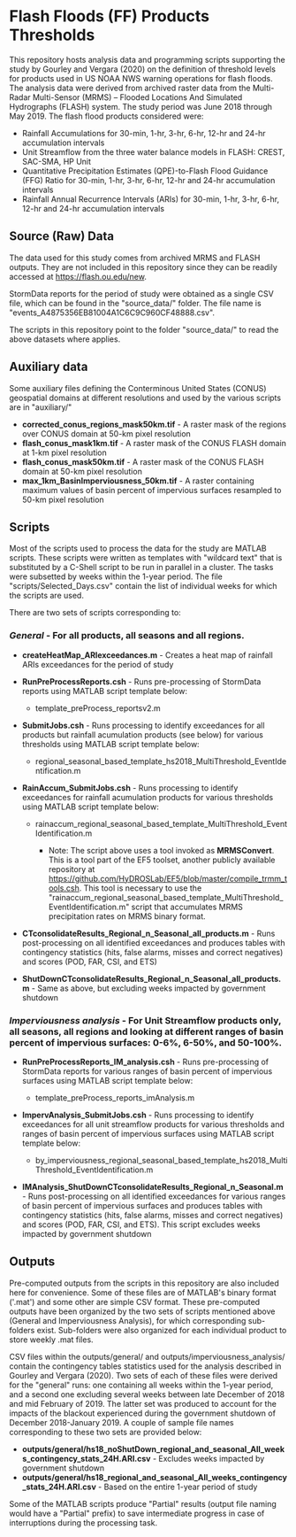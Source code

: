 # Flash Floods (FF) Products Thresholds

This repository hosts analysis data and programming scripts supporting the study by Gourley and Vergara (2020) on the definition of threshold levels for products used in US NOAA NWS warning operations for flash floods. The analysis data were derived from archived raster data from the Multi-Radar Multi-Sensor (MRMS) – Flooded Locations And Simulated Hydrographs (FLASH) system. The study period was June 2018 through May 2019. The flash flood products considered were:

* Rainfall Accumulations for 30-min, 1-hr, 3-hr, 6-hr, 12-hr and 24-hr accumulation intervals
* Unit Streamflow from the three water balance models in FLASH: CREST, SAC-SMA, HP Unit 
* Quantitative Precipitation Estimates (QPE)-to-Flash Flood Guidance (FFG) Ratio for 30-min, 1-hr, 3-hr, 6-hr, 12-hr and 24-hr accumulation intervals
* Rainfall Annual Recurrence Intervals (ARIs) for 30-min, 1-hr, 3-hr, 6-hr, 12-hr and 24-hr accumulation intervals

## Source (Raw) Data

The data used for this study comes from archived MRMS and FLASH outputs. They are not included in this repository since they can be readily accessed at https://flash.ou.edu/new.

StormData reports for the period of study were obtained as a single CSV file, which can be found in the "source_data/" folder. The file name is "events_A4875356EB81004A1C6C9C960CF48888.csv".

The scripts in this repository point to the folder "source_data/" to read the above datasets where applies.

## Auxiliary data

Some auxiliary files defining the Conterminous United States (CONUS) geospatial domains at different resolutions and used by the various scripts are in "auxiliary/"

* **corrected_conus_regions_mask50km.tif** - A raster mask of the regions over CONUS domain at 50-km pixel resolution
* **flash_conus_mask1km.tif** - A raster mask of the CONUS FLASH domain at 1-km pixel resolution
* **flash_conus_mask50km.tif** - A raster mask of the CONUS FLASH domain at 50-km pixel resolution
* **max_1km_BasinImperviousness_50km.tif** - A raster containing maximum values of basin percent of impervious surfaces resampled to 50-km pixel resolution

## Scripts

Most of the scripts used to process the data for the study are MATLAB scripts. These scripts were written as templates with "wildcard text" that is substituted by a C-Shell script to be run in parallel in a cluster. The tasks were subsetted by weeks within the 1-year period. The file "scripts/Selected_Days.csv" contain the list of individual weeks for which the scripts are used.

There are two sets of scripts corresponding to:

### *General* - For all products, all seasons and all regions.
  - **createHeatMap_ARIexceedances.m** - Creates a heat map of rainfall ARIs exceedances for the period of study

  - **RunPreProcessReports.csh** - Runs pre-processing of StormData reports using MATLAB script template below:
    - template_preProcess_reportsv2.m

  - **SubmitJobs.csh** - Runs processing to identify exceedances for all products but rainfall acumulation products (see below) for various thresholds using MATLAB script template below:
    - regional_seasonal_based_template_hs2018_MultiThreshold_EventIdentification.m

  - **RainAccum_SubmitJobs.csh** - Runs processing to identify exceedances for rainfall acumulation products for various thresholds using MATLAB script template below:
    - rainaccum_regional_seasonal_based_template_MultiThreshold_EventIdentification.m

      - Note: The script above uses a tool invoked as **MRMSConvert**. This is a tool part of the EF5 toolset, another publicly available repository at https://github.com/HyDROSLab/EF5/blob/master/compile_trmm_tools.csh. This tool is necessary to use the "rainaccum_regional_seasonal_based_template_MultiThreshold_EventIdentification.m" script that accumulates MRMS precipitation rates on MRMS binary format.

  - **CTconsolidateResults_Regional_n_Seasonal_all_products.m** - Runs post-processing on all identified exceedances and produces tables with contingency statistics (hits, false alarms, misses and correct negatives) and scores (POD, FAR, CSI, and ETS)

  - **ShutDownCTconsolidateResults_Regional_n_Seasonal_all_products.m** - Same as above, but excluding weeks impacted by government shutdown

### *Imperviousness analysis* - For Unit Streamflow products only, all seasons, all regions and looking at different ranges of basin percent of impervious surfaces: 0-6%, 6-50%, and 50-100%.
  - **RunPreProcessReports_IM_analysis.csh** - Runs pre-processing of StormData reports for various ranges of basin percent of impervious surfaces  using MATLAB script template below:
    - template_preProcess_reports_imAnalysis.m 

  - **ImpervAnalysis_SubmitJobs.csh** - Runs processing to identify exceedances for all unit streamflow products for various thresholds and ranges of basin percent of impervious surfaces using MATLAB script template below:
    - by_imperviousness_regional_seasonal_based_template_hs2018_MultiThreshold_EventIdentification.m

  - **IMAnalysis_ShutDownCTconsolidateResults_Regional_n_Seasonal.m** - Runs post-processing on all identified exceedances for various ranges of basin percent of impervious surfaces and produces tables with contingency statistics (hits, false alarms, misses and correct negatives) and scores (POD, FAR, CSI, and ETS). This script excludes weeks impacted by government shutdown

## Outputs

Pre-computed outputs from the scripts in this repository are also included here for convenience. Some of these files are of MATLAB's binary format ('.mat') and some other are simple CSV format. These pre-computed outputs have been organized by the two sets of scripts mentioned above (General and Imperviousness Analysis), for which corresponding sub-folders exist. Sub-folders were also organized for each individual product to store weekly .mat files.

CSV files within the outputs/general/ and outputs/imperviousness_analysis/ contain the contingency tables statistics used for the analysis described in Gourley and Vergara (2020). Two sets of each of these files were derived for the "general" runs: one containing all weeks within the 1-year period, and a second one excluding several weeks between late December of 2018 and mid February of 2019. The latter set was produced to account for the impacts of the blackout experienced during the government shutdown of December 2018-January 2019. A couple of sample file names corresponding to these two sets are provided below:

* **outputs/general/hs18_noShutDown_regional_and_seasonal_All_weeks_contingency_stats_24H.ARI.csv** - Excludes weeks impacted by government shutdown
* **outputs/general/hs18_regional_and_seasonal_All_weeks_contingency_stats_24H.ARI.csv** - Based on the entire 1-year period of study

Some of the MATLAB scripts produce "Partial" results (output file naming would have a "Partial" prefix) to save intermediate progress in case of interruptions during the processing task.
